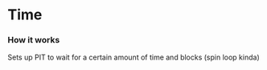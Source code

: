 # Time
### How it works
Sets up PIT to wait for a certain amount of time and blocks (spin loop kinda)
